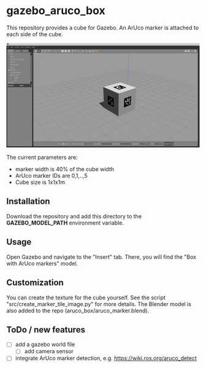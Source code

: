 # gazebo_aruco_box

This repository provides a cube for Gazebo. An ArUco marker is attached to each side of the cube.

![gazebo](doc/gazebo.png)

The current parameters are:
- marker width is 40% of the cube width
- ArUco marker IDs are 0,1,..,5
- Cube size is 1x1x1m

## Installation

Download the repository and add this directory to the **GAZEBO_MODEL_PATH** environment variable. 

## Usage

Open Gazebo and navigate to the "Insert" tab. There, you will find the "Box with ArUco markers" model. 

## Customization

You can create the texture for the cube yourself. See the script "src/create_marker_tile_image.py" for more details. 
The Blender model is also added to the repo (aruco_box/aruco_marker.blend). 

## ToDo / new features
- [ ] add a gazebo world file
   - [ ] add camera sensor
- [ ] integrate ArUco marker detection, e.g. https://wiki.ros.org/aruco_detect
